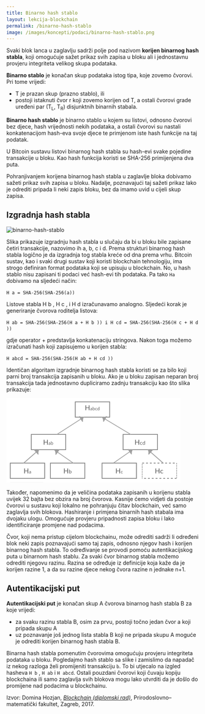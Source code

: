 ```yaml
---
title: Binarno hash stablo
layout: lekcija-blockchain
permalink: /binarno-hash-stablo
image: /images/koncepti/podaci/binarno-hash-stablo.png
---
```


Svaki blok lanca u zaglavlju sadrži polje pod nazivom **korijen binarnog hash stabla**, koji omogućuje sažet prikaz svih zapisa u bloku ali i jednostavnu provjeru integriteta velikog skupa podataka.

**Binarno stablo** je konačan skup podataka istog tipa, koje zovemo čvorovi. Pri tome vrijedi:
- T je prazan skup (prazno stablo), ili
- postoji istaknuti čvor r koji zovemo korijen od T, a ostali čvorovi grade uređeni par (T<sub>L</sub>, T<sub>R</sub>) disjunktnih binarnih stabala.

**Binarno hash stablo** je binarno stablo u kojem su listovi, odnosno čvorovi bez djece, hash vrijednosti nekih podataka, a ostali čvorovi su nastali konkatenacijom hash-eva svoje djece te primjenom iste hash funkcije na taj podatak.

U Bitcoin sustavu listovi binarnog hash stabla su hash-evi svake pojedine transakcije u bloku. Kao hash funkcija koristi se SHA-256 primijenjena dva puta.

Pohranjivanjem korijena binarnog hash stabla u zaglavlje bloka dobivamo sažeti prikaz svih zapisa u bloku. Nadalje, poznavajući taj sažeti prikaz lako je odrediti pripada li neki zapis bloku, bez da imamo uvid u cijeli skup zapisa.

## Izgradnja hash stabla

![binarno-hash-stablo]({{page.image}})

Slika prikazuje izgradnju hash stabla u slučaju da bi u bloku bile zapisane četiri transakcije, nazovimo ih a, b, c i d. Prema strukturi binarnog hash stabla logično je da izgradnja tog stabla kreće od dna prema vrhu. Bitcoin sustav, kao i svaki drugi sustav koji koristi blockchain tehnologiju, ima strogo definiran format podataka koji se upisuju u blockchain. No, u hash stablo nisu zapisani ti podaci već hash-evi tih podataka. Pa tako `Ha` dobivamo na sljedeći način:

```
H a = SHA-256(SHA-256(a))
```

Listove stabla H b , H c , i H d izračunavamo analogno. Sljedeći korak je generiranje čvorova roditelja listova:

```
H ab = SHA-256(SHA-256(H a + H b )) i H cd = SHA-256(SHA-256(H c + H d ))
```

gdje operator + predstavlja konkatenaciju stringova. Nakon toga možemo izračunati hash koji zapisujemo u korijen stabla:

```
H abcd = SHA-256(SHA-256(H ab + H cd ))
```

Identičan algoritam izgradnje binarnog hash stabla koristi se za bilo koji parni broj transakcija zapisanih u bloku. Ako je u bloku zapisan neparan broj transakcija tada jednostavno dupliciramo zadnju transakciju kao što slika prikazuje:

![](/images/koncepti/podaci/binarno-hash-stablo-2.png)

Također, napomenimo da je veličina podataka zapisanih u korijenu stabla uvijek 32 bajta bez obzira na broj čvorova. Kasnije ćemo vidjeti da postoje čvorovi u sustavu koji lokalno ne pohranjuju čitav blockchain, već samo zaglavlja svih blokova. Hashiranje i primjena binarnih hash stabala ima dvojaku ulogu. Omogućuje provjeru pripadnosti zapisa bloku i lako identificiranje promjene nad podacima.

Čvor, koji nema pristup cijelom blockchainu, može odrediti sadrži li određeni blok neki zapis poznavajući samo taj zapis, odnosno njegov hash i korijen binarnog hash stabla. To određivanje se provodi pomoću autentikacijskog puta u binarnom hash stablu. Za svaki čvor binarnog stabla možemo odrediti njegovu razinu. Razina se određuje iz definicije koja kaže da je korijen razine 1, a da su razine djece nekog čvora razine n jednake n+1.

## Autentikacijski put

**Autentikacijski put** je konačan skup A čvorova binarnog hash stabla B za koje vrijedi:
- za svaku razinu stabla B, osim za prvu, postoji točno jedan čvor a koji pripada skupu A
- uz poznavanje još jednog lista stabla B koji ne pripada skupu A moguće je odrediti korijen binarnog hash stabla B.

Binarna hash stabla pomenutim čvorovima omogućuju provjeru integriteta podataka u bloku. Pogledajmo hash stablo sa slike i zamislimo da napadač iz nekog razloga želi promijeniti transakciju `b`. To bi utjecalo na izgled hasheva `H b` , `H ab` i `H abcd`. Ostali pouzdani čvorovi koji čuvaju kopiju blockchaina ili samo zaglavlja svih blokova mogu lako utvrditi da je došlo do promijene nad podacima u blockchainu.

Izvor: Domina Hozjan, [*Blockchain (diplomski rad)*](https://zir.nsk.hr/islandora/object/pmf%3A779/datastream/PDF/view), Prirodoslovno–matematički fakultet, Zagreb, 2017.
